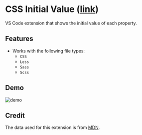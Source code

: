 # CSS Initial Value ([link](https://marketplace.visualstudio.com/items?itemName=dzhavat.css-initial-value))

VS Code extension that shows the initial value of each property.

## Features

* Works with the following file types:
  * `CSS`
  * `Less`
  * `Sass`
  * `Scss`

## Demo

![demo](demo.gif)

## Credit

The data used for this extension is from [MDN](https://github.com/mdn/data).
